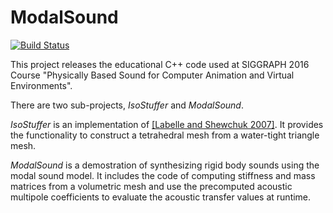 # ModalSound 
[![Build Status](https://travis-ci.org/dingzeyuli/ModalSound.svg?branch=master)](https://travis-ci.org/dingzeyuli/ModalSound)

This project releases the educational C++ code used at SIGGRAPH 2016 Course "Physically Based Sound for Computer Animation and Virtual Environments".

There are two sub-projects, _IsoStuffer_ and _ModalSound_.

_IsoStuffer_ is an implementation of [[Labelle and Shewchuk 2007]](http://www.cs.berkeley.edu/~jrs/papers/stuffing.pdf). It provides the functionality to construct a tetrahedral mesh from a water-tight triangle mesh.

_ModalSound_ is a demostration of synthesizing rigid body sounds using the modal sound model. It includes the code of computing stiffness and mass matrices from a volumetric mesh and use the precomputed acoustic multipole coefficients to evaluate the acoustic transfer values at runtime.
